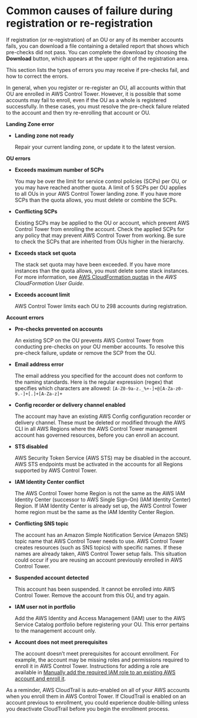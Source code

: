 # Common causes of failure during registration or re\-registration<a name="common-eg-failures"></a>

If registration \(or re\-registration\) of an OU or any of its member accounts fails, you can download a file containing a detailed report that shows which pre\-checks did not pass\. You can complete the download by choosing the **Download** button, which appears at the upper right of the registration area\.

 This section lists the types of errors you may receive if pre\-checks fail, and how to correct the errors\.

In general, when you register or re\-register an OU, all accounts within that OU are enrolled in AWS Control Tower\. However, it is possible that some accounts may fail to enroll, even if the OU as a whole is registered successfully\. In these cases, you must resolve the pre\-check failure related to the account and then try re\-enrolling that account or OU\.

**Landing Zone error**
+ **Landing zone not ready**

  Repair your current landing zone, or update it to the latest version\.

**OU errors**
+ **Exceeds maximum number of SCPs**

  You may be over the limit for service control policies \(SCPs\) per OU, or you may have reached another quota\. A limit of 5 SCPs per OU applies to all OUs in your AWS Control Tower landing zone\. If you have more SCPs than the quota allows, you must delete or combine the SCPs\.
+ **Conflicting SCPs**

  Existing SCPs may be applied to the OU or account, which prevent AWS Control Tower from enrolling the account\. Check the applied SCPs for any policy that may prevent AWS Control Tower from working\. Be sure to check the SCPs that are inherited from OUs higher in the hierarchy\.
+ **Exceeds stack set quota**

  The stack set quota may have been exceeded\.  If you have more instances than the quota allows, you must delete some stack instances\. For more information, see [AWS CloudFormation quotas](https://docs.aws.amazon.com/AWSCloudFormation/latest/UserGuide/cloudformation-limits.html) in the *AWS CloudFormation User Guide*\.
+ **Exceeds account limit**

  AWS Control Tower limits each OU to 298 accounts during registration\.

**Account errors**
+ **Pre\-checks prevented on accounts**

  An existing SCP on the OU prevents AWS Control Tower from conducting pre\-checks on your OU member accounts\. To resolve this pre\-check failure, update or remove the SCP from the OU\.
+ **Email address error**

  The email address you specified for the account does not conform to the naming standards\. Here is the regular expression \(regex\) that specifies which characters are allowed: `[A-Z0-9a-z._%+-]+@[A-Za-z0-9.-]+[.]+[A-Za-z]+`
+ **Config recorder or delivery channel enabled**

  The account may have an existing AWS Config configuration recorder or delivery channel\. These must be deleted or modified through the AWS CLI in all AWS Regions where the AWS Control Tower management account has governed resources, before you can enroll an account\.
+ **STS disabled**

  AWS Security Token Service \(AWS STS\) may be disabled in the account\. AWS STS endpoints must be activated in the accounts for all Regions supported by AWS Control Tower\.
+ **IAM Identity Center conflict**

  The AWS Control Tower home Region is not the same as the AWS IAM Identity Center \(successor to AWS Single Sign\-On\) \(IAM Identity Center\) Region\. If IAM Identity Center is already set up, the AWS Control Tower home region must be the same as the IAM Identity Center Region\.
+ **Conflicting SNS topic**

  The account has an Amazon Simple Notification Service \(Amazon SNS\) topic name that AWS Control Tower needs to use\. AWS Control Tower creates resources \(such as SNS topics\) with specific names\. If these names are already taken, AWS Control Tower setup fails\. This situation could occur if you are reusing an account previously enrolled in AWS Control Tower\.
+ **Suspended account detected**

  This account has been suspended\. It cannot be enrolled into AWS Control Tower\. Remove the account from this OU, and try again\.
+ **IAM user not in portfolio**

  Add the AWS Identity and Access Management \(IAM\) user to the AWS Service Catalog portfolio before registering your OU\. This error pertains to the management account only\.
+ **Account does not meet prerequisites**

  The account doesn’t meet prerequisites for account enrollment\. For example, the account may be missing roles and permissions required to enroll it in AWS Control Tower\. Instructions for adding a role are available in [Manually add the required IAM role to an existing AWS account and enroll it](enroll-manually.md)\.

As a reminder, AWS CloudTrail is auto\-enabled on all of your AWS accounts when you enroll them in AWS Control Tower\. If CloudTrail is enabled on an account previous to enrollment, you could experience double\-billing unless you deactivate CloudTrail before you begin the enrollment process\.